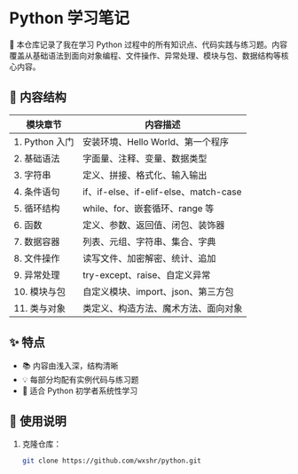 # Python 学习笔记

📘 本仓库记录了我在学习 Python 过程中的所有知识点、代码实践与练习题。内容覆盖从基础语法到面向对象编程、文件操作、异常处理、模块与包、数据结构等核心内容。

## 📂 内容结构

| 模块章节 | 内容描述 |
|----------|----------|
| 1. Python 入门 | 安装环境、Hello World、第一个程序 |
| 2. 基础语法 | 字面量、注释、变量、数据类型 |
| 3. 字符串 | 定义、拼接、格式化、输入输出 |
| 4. 条件语句 | if、if-else、if-elif-else、match-case |
| 5. 循环结构 | while、for、嵌套循环、range 等 |
| 6. 函数 | 定义、参数、返回值、闭包、装饰器 |
| 7. 数据容器 | 列表、元组、字符串、集合、字典 |
| 8. 文件操作 | 读写文件、加密解密、统计、追加 |
| 9. 异常处理 | try-except、raise、自定义异常 |
| 10. 模块与包 | 自定义模块、import、json、第三方包 |
| 11. 类与对象 | 类定义、构造方法、魔术方法、面向对象 |

## ✨ 特点

- 📚 内容由浅入深，结构清晰
- 💡 每部分均配有实例代码与练习题
- 🧪 适合 Python 初学者系统性学习

## 📝 使用说明

1. 克隆仓库：
   ```bash
   git clone https://github.com/wxshr/python.git
